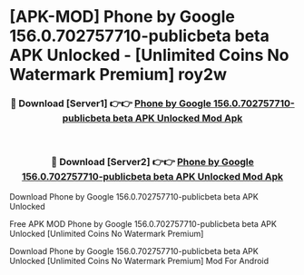 # [APK-MOD] Phone by Google 156.0.702757710-publicbeta beta APK Unlocked - [Unlimited Coins No Watermark Premium] roy2w



<div align="center">
<h3>🔴 Download [Server1] 👉👉 <a href="https://momento.my/?title=Phone_by_Google_156.0.702757710-publicbeta_beta_APK_Unlocked">Phone by Google 156.0.702757710-publicbeta beta APK Unlocked Mod Apk</a></h3><br>

<h3>🔴 Download [Server2] 👉👉 <a href="https://momento.my/?title=Phone_by_Google_156.0.702757710-publicbeta_beta_APK_Unlocked">Phone by Google 156.0.702757710-publicbeta beta APK Unlocked Mod Apk</a></h3>
</div>



Download Phone by Google 156.0.702757710-publicbeta beta APK Unlocked 

Free APK MOD Phone by Google 156.0.702757710-publicbeta beta APK Unlocked [Unlimited Coins No Watermark Premium]

Download Phone by Google 156.0.702757710-publicbeta beta APK Unlocked [Unlimited Coins No Watermark Premium] Mod For Android
